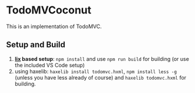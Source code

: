 # TodoMVCoconut

This is an implementation of TodoMVC.

## Setup and Build

1. **[lix](https://github.com/lix-pm/lix.client#lix---the-haxe-package-manager-that-rox--ba-dum-tss-) based setup**: `npm install` and use `npm run build` for building (or use the included VS Code setup)
2. using haxelib: `haxelib install todomvc.hxml`, `npm install less -g` (unless you have less already of course) and `haxelib todomvc.hxml` for building.
